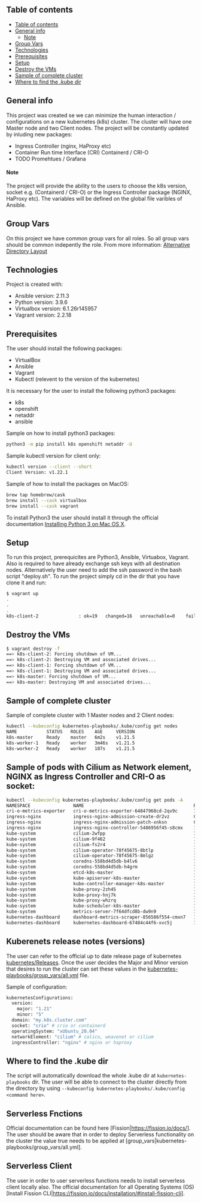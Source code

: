 ## Table of contents
- [Table of contents](#table-of-contents)
- [General info](#general-info)
    - [Note](#note)
- [Group Vars](#group-vars)
- [Technologies](#technologies)
- [Prerequisites](#prerequisites)
- [Setup](#setup)
- [Destroy the VMs](#destroy-the-vms)
- [Sample of complete cluster](#sample-of-complete-cluster)
- [Where to find the .kube dir](#where-to-find-the-kube-dir)

## General info
This project was created se we can minimize the human interaction / configurations on a new kubernetes (k8s) cluster.
The cluster will have one Master node and two Client nodes. The project will be constantly updated by inluding new packages:

<ul> <li>Ingress Controller (nginx, HaProxy etc)</li> <li>Container Run time Interface (CRI) Containerd / CRI-O</li> <li>TODO Promehtues / Grafana</li> </ul>

#### Note
The project will provide the ability to the users to choose the k8s version, socket e.g. (Containerd / CRI-O) or the Ingress Controller package (NGINX, HaProxy etc).
The variables will be defined on the global file varibles of Ansible.

## Group Vars
On this project we have common group vars for all roles. So all group vars should be common indepently the role. From more information: [Alternative Directory Layout](https://docs.ansible.com/ansible/latest/user_guide/playbooks_best_practices.html#alternative-directory-layout)

## Technologies
Project is created with:
* Ansible version: 2.11.3
* Python version: 3.9.6
* Virtualbox version: 6.1.26r145957
* Vagrant version: 2.2.18

## Prerequisites
The user should install the following packages:
- VirtualBox
- Ansible
- Vagrant
- Kubectl (relevent to the version of the kubernetes)

It is necessary for the user to install the following python3 packages:
- k8s
- openshift
- netaddr
- ansible

Sample on how to install python3 packages:
```bash
python3 -m pip install k8s openshift netaddr -U
```

Sample kubectl version for client only:

```bash
kubectl version --client --short
Client Version: v1.22.1
```

Sample of how to install the packages on MacOS:

```bash
brew tap homebrew/cask
brew install --cask virtualbox
brew install --cask vagrant
```

To install Python3 the user should install it through the official documentation [Installing Python 3 on Mac OS X](https://docs.python-guide.org/starting/install3/osx/).

## Setup
To run this project, prerequicites are Python3, Ansible, Virtuabox, Vagrant. Also is required to have already exchange ssh keys with all destination nodes. Alternatively the user need to add the ssh password in the bash script "deploy.sh". To run the project simply cd in the dir that you have clone it and run:

```bash
$ vagrant up
.
.
.
k8s-client-2               : ok=19   changed=16   unreachable=0    failed=0    skipped=0    rescued=0    ignored=0
```

## Destroy the VMs

```bash
$ vagrant destroy -f                   
==> k8s-client-2: Forcing shutdown of VM...
==> k8s-client-2: Destroying VM and associated drives...
==> k8s-client-1: Forcing shutdown of VM...
==> k8s-client-1: Destroying VM and associated drives...
==> k8s-master: Forcing shutdown of VM...
==> k8s-master: Destroying VM and associated drives...
```

## Sample of complete cluster
Sample of complete cluster with 1 Master nodes and 2 Client nodes:

```bash
kubectl --kubeconfig kubernetes-playbooks/.kube/config get nodes  
NAME           STATUS   ROLES    AGE     VERSION
k8s-master     Ready    master   6m2s    v1.21.5
k8s-worker-1   Ready    worker   3m46s   v1.21.5
k8s-worker-2   Ready    worker   107s    v1.21.5
```

## Sample of pods with Cilium as Network element, NGINX as Ingress Controller and CRI-O as socket:
```bash
kubectl --kubeconfig kubernetes-playbooks/.kube/config get pods -A
NAMESPACE                NAME                                         READY   STATUS      RESTARTS   AGE
cri-o-metrics-exporter   cri-o-metrics-exporter-64847968cd-2qv9c      1/1     Running     0          6m17s
ingress-nginx            ingress-nginx-admission-create-dr2vz         0/1     Completed   0          93s
ingress-nginx            ingress-nginx-admission-patch-xnksn          0/1     Completed   2          93s
ingress-nginx            ingress-nginx-controller-5486956f45-s8cmx    1/1     Running     0          93s
kube-system              cilium-2wfpp                                 1/1     Running     0          2m30s
kube-system              cilium-9f462                                 1/1     Running     0          6m26s
kube-system              cilium-fs2r4                                 1/1     Running     0          4m29s
kube-system              cilium-operator-78f45675-8btlp               1/1     Running     0          6m26s
kube-system              cilium-operator-78f45675-8mlgz               1/1     Running     0          6m26s
kube-system              coredns-558bd4d5db-b4lv6                     1/1     Running     0          5m24s
kube-system              coredns-558bd4d5db-h4grm                     1/1     Running     0          5m39s
kube-system              etcd-k8s-master                              1/1     Running     0          6m36s
kube-system              kube-apiserver-k8s-master                    1/1     Running     0          6m36s
kube-system              kube-controller-manager-k8s-master           1/1     Running     0          6m36s
kube-system              kube-proxy-2zh45                             1/1     Running     0          4m29s
kube-system              kube-proxy-hnj7k                             1/1     Running     0          6m26s
kube-system              kube-proxy-whzrq                             1/1     Running     0          2m30s
kube-system              kube-scheduler-k8s-master                    1/1     Running     0          6m36s
kube-system              metrics-server-7f64dfcd8b-dw9n9              1/1     Running     0          6m14s
kubernetes-dashboard     dashboard-metrics-scraper-856586f554-cmxn7   1/1     Running     0          6m26s
kubernetes-dashboard     kubernetes-dashboard-67484c44f6-xvc5j        1/1     Running     0          6m26s
```

## Kuberenets release notes (versions)
The user can refer to the official up to date release page of kubernetes [kubernetes/Releases](https://kubernetes.io/releases/). Once the user decides the Major and Minor version that desires to run the cluster can set these values in the [kubernetes-playbooks/group_vars/all.yml](kubernetes-playbooks/group_vars/all.yml) file.

Sample of configuration:

```bash
kubernetesConfigurations:
  version:
    major: "1.21"
    minor: "5"
  domain: "my.k8s.cluster.com"
  socket: "crio" # crio or containerd
  operatingSystem: "xUbuntu_20.04"
  networkElement: "cilium" # calico, weavenet or cilium
  ingressController: "nginx" # nginx or haproxy
```

## Where to find the .kube dir
The script will automatically download the whole .kube dir at `kubernetes-playbooks` dir. The user will be able to connect to the cluster directly from the directory by using `--kubeconfig kubernetes-playbooks/.kube/config <command here>`.

## Serverless Fnctions
Official documentation can be found here [Fission|https://fission.io/docs/]. The user should be aware that in order to deploy Serverless functionality on the cluster the value true needs to be applied at [group_vars|kubernetes-playbooks/group_vars/all.yml].

## Serverless Client
The user in order to user serverless functions needs to install serverless client locally also. The official documentation for all Operating Systems (OS) [Install Fission CLI|https://fission.io/docs/installation/#install-fission-cli].
